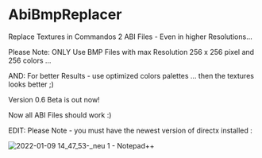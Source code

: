 # AbiBmpReplacer
Replace Textures in Commandos 2 ABI Files - Even in higher Resolutions...

Please Note: ONLY Use BMP Files with max Resolution 256 x 256 pixel and 256 colors ...

AND: For better Results - use optimized colors palettes ... then the textures looks better ;)


Version 0.6 Beta is out now!

Now all ABI Files should work :)


EDIT: Please Note - you must have the newest version of directx installed :


![2022-01-09 14_47_53-_neu 1 - Notepad++](https://user-images.githubusercontent.com/7425736/148684999-03e5753b-2c71-4d96-a66a-e2990620e88c.png)
